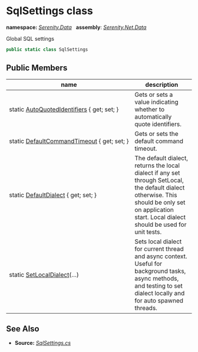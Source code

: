 # SqlSettings class
**namespace:** *[Serenity.Data](../README.md#serenity.data-namespace)*   **assembly**: *[Serenity.Net.Data](../README.md)*

Global SQL settings

```csharp
public static class SqlSettings
```

## Public Members

| name | description |
| --- | --- |
| static [AutoQuotedIdentifiers](SqlSettings/AutoQuotedIdentifiers.md) { get; set; } | Gets or sets a value indicating whether to automatically quote identifiers. |
| static [DefaultCommandTimeout](SqlSettings/DefaultCommandTimeout.md) { get; set; } | Gets or sets the default command timeout. |
| static [DefaultDialect](SqlSettings/DefaultDialect.md) { get; set; } | The default dialect, returns the local dialect if any set through SetLocal, the default dialect otherwise. This should be only set on application start. Local dialect should be used for unit tests. |
| static [SetLocalDialect](SqlSettings/SetLocalDialect.md)(…) | Sets local dialect for current thread and async context. Useful for background tasks, async methods, and testing to set dialect locally and for auto spawned threads. |

## See Also

* **Source:** *[SqlSettings.cs](https://github.com/serenity-is/Serenity/blob/master/src/Serenity.Net.Data/SqlHelpers/SqlSettings.cs)*